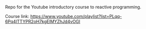Repo for the Youtube introductory course to reactive programming. 

Course link: https://www.youtube.com/playlist?list=PLqq-6Pq4lTTYPR2oH7kgElMYZhJd4vOGI
